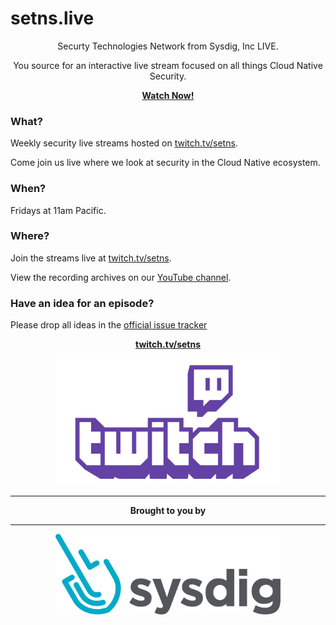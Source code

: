 # setns.live 

<center>

Securty Technologies Network from Sysdig, Inc LIVE. 

You source for an interactive live stream focused on all things Cloud Native Security.

</center>

<p align="center"><b><a href="https://bit.ly/2RHM4MG">Watch Now!</a></b></p>

### What?

Weekly security live streams hosted on [twitch.tv/setns](https://bit.ly/2RHM4MG).

Come join us live where we look at security in the Cloud Native ecosystem.

### When?

Fridays at 11am Pacific.

### Where?

Join the streams live at [twitch.tv/setns](https://bit.ly/2RHM4MG).

View the recording archives on our [YouTube channel](https://bit.ly/2Vd9prT). 

### Have an idea for an episode?

Please drop all ideas in the [official issue tracker](https://github.com/setns/live/issues)

<p align="center"><b><a href="https://bit.ly/2RHM4MG">twitch.tv/setns</a></b></p>
<p align="center"><a href="https://bit.ly/2K479wO"><img src="img/Twitch.png" width="360"></a></p>


<hr>

<p align="center"><b>Brought to you by</b></p>

<hr>

<p align="center"><a href="https://bit.ly/2K479wO"><img src="img/SysdigLogo.png" width="360"></a></p>
